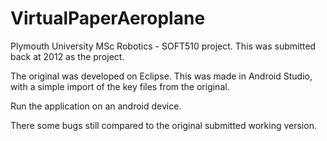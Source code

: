 # VirtualPaperAeroplane
Plymouth University MSc Robotics - SOFT510 project.
This was submitted back at 2012 as the project.

The original was developed on Eclipse. This was made in Android Studio, with a simple import of the key files from the original. 

Run the application on an android device.

There some bugs still compared to the original submitted working version.
